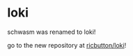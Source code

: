 # loki

schwasm was renamed to loki!

go to the new repository at [ricbutton/loki](https://github.com/rickbutton/loki)!

